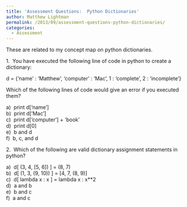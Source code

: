 ```yaml
---
title: 'Assessment Questions:  Python Dictionaries'
author: Matthew Lightman
permalink: /2013/09/assessment-questions-python-dictionaries/
categories:
  - Assessment
---
```

These are related to my concept map on python dictionaries.

1.  You have executed the following line of code in python to create a dictionary:

d = {&#8216;name&#8217; : &#8216;Matthew&#8217;, &#8216;computer&#8217; : &#8216;Mac&#8217;, 1 : &#8216;complete&#8217;, 2 : &#8216;incomplete&#8217;}

Which of the following lines of code would give an error if you executed them?

a)  print d[&#8216;name&#8217;]  
b)  print d[&#8216;Mac&#8217;]  
c)  print d[&#8216;computer&#8217;] + &#8216;book&#8217;  
d)  print d[0]  
e)  b and d  
f)  b, c, and d

2.  Which of the following are valid dictionary assignment statements in python?

a)  d[ (3, 4, [5, 6]) ] = (8, 7)  
b)  d[ (1, 3, (9, 10)) ] = [4, 7, (8, 9)]  
c)  d[ lambda x : x ] = lambda x : x**2  
d)  a and b  
e)  b and c  
f)  a and c
